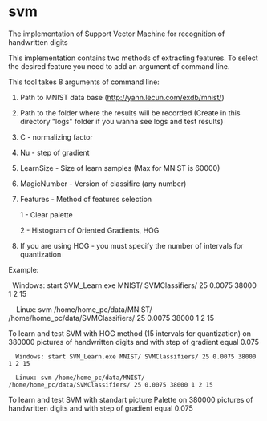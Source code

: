 # svm
The implementation of Support Vector Machine for recognition of handwritten digits

This implementation contains two methods of extracting features. To select the desired feature you need to add an argument of command line.

This tool takes 8 arguments of command line:

   1) Path to MNIST data base (http://yann.lecun.com/exdb/mnist/)

   2) Path to the folder where the results will be recorded (Create in this directory "logs" folder if you wanna see logs and test results)
   
   3) C - normalizing factor
   
   4) Nu - step of gradient
   
   5) LearnSize - Size of learn samples (Max for MNIST is 60000)
   
   6) MagicNumber - Version of classifire (any number)
   
   7) Features - Method of features selection
   
      1 - Clear palette
      
      2 -  Histogram of Oriented Gradients, HOG
      
   8) If you are using HOG - you must specify the number of intervals for quantization
 
 
Example:
 
      Windows: start SVM_Learn.exe MNIST/ SVMClassifiers/ 25 0.0075 38000 1 2 15
    
      Linux: svm /home/home_pc/data/MNIST/ /home/home_pc/data/SVMClassifiers/ 25 0.0075 38000 1 2 15

To learn and test SVM with HOG method (15 intervals for quantization) on 380000 pictures of handwritten digits and with step of gradient equal 0.075
    
      Windows: start SVM_Learn.exe MNIST/ SVMClassifiers/ 25 0.0075 38000 1 2 15
    
      Linux: svm /home/home_pc/data/MNIST/ /home/home_pc/data/SVMClassifiers/ 25 0.0075 38000 1 2 15
     
To learn and test SVM with standart picture Palette on 380000 pictures of handwritten digits and with step of gradient equal 0.075

